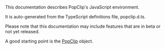 This documentation describes PopClip's JavaScript environment.

It is auto-generated from the TypeScript definitions file, popclip.d.ts.

Please note that this documentation may include features that are in beta or not yet released.

A good starting point is the [PopClip](./interfaces/PopClip.html) object.
